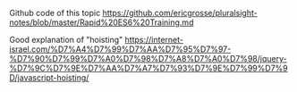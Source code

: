 Github code of this topic
https://github.com/ericgrosse/pluralsight-notes/blob/master/Rapid%20ES6%20Training.md

Good explanation of "hoisting"
https://internet-israel.com/%D7%A4%D7%99%D7%AA%D7%95%D7%97-%D7%90%D7%99%D7%A0%D7%98%D7%A8%D7%A0%D7%98/jquery-%D7%9C%D7%9E%D7%AA%D7%A7%D7%93%D7%9E%D7%99%D7%9D/javascript-hoisting/
